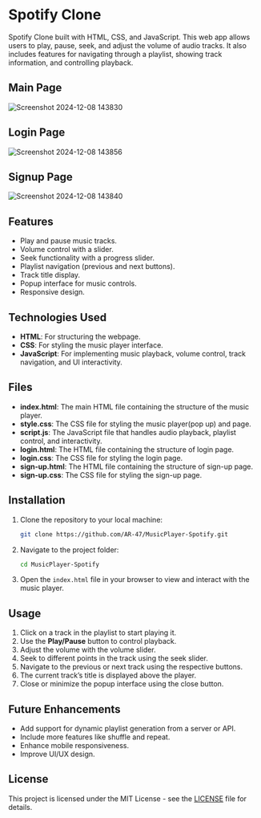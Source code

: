 # Spotify Clone

Spotify Clone built with HTML, CSS, and JavaScript. This web app allows users to play, pause, seek, and adjust the volume of audio tracks. It also includes features for navigating through a playlist, showing track information, and controlling playback.

## Main Page
![Screenshot 2024-12-08 143830](https://github.com/user-attachments/assets/bfa89522-d2a7-45cf-99b2-9831dc89bd92)
## Login Page
![Screenshot 2024-12-08 143856](https://github.com/user-attachments/assets/b7bf13bb-9b5c-4602-b4f1-743e3c98d998)

## Signup Page
![Screenshot 2024-12-08 143840](https://github.com/user-attachments/assets/21af9264-b436-47af-902c-1c7cab85ab75)





## Features
- Play and pause music tracks.
- Volume control with a slider.
- Seek functionality with a progress slider.
- Playlist navigation (previous and next buttons).
- Track title display.
- Popup interface for music controls.
- Responsive design.

## Technologies Used
- **HTML**: For structuring the webpage.
- **CSS**: For styling the music player interface.
- **JavaScript**: For implementing music playback, volume control, track navigation, and UI interactivity.

## Files
- **index.html**: The main HTML file containing the structure of the music player.
- **style.css**: The CSS file for styling the music player(pop up) and page.
- **script.js**: The JavaScript file that handles audio playback, playlist control, and interactivity.
- **login.html**: The HTML file containing the structure of login page.
- **login.css**: The CSS file for styling the login page.
- **sign-up.html**: The HTML file containing the structure of sign-up page.
- **sign-up.css**: The CSS file for styling the sign-up page.
    

## Installation

1. Clone the repository to your local machine:
    ```bash
    git clone https://github.com/AR-47/MusicPlayer-Spotify.git
    ```
   
2. Navigate to the project folder:
    ```bash
    cd MusicPlayer-Spotify
    ```

3. Open the `index.html` file in your browser to view and interact with the music player.

## Usage
1. Click on a track in the playlist to start playing it.
2. Use the **Play/Pause** button to control playback.
3. Adjust the volume with the volume slider.
4. Seek to different points in the track using the seek slider.
5. Navigate to the previous or next track using the respective buttons.
6. The current track’s title is displayed above the player.
7. Close or minimize the popup interface using the close button.

## Future Enhancements
- Add support for dynamic playlist generation from a server or API.
- Include more features like shuffle and repeat.
- Enhance mobile responsiveness.
- Improve UI/UX design.

## License
This project is licensed under the MIT License - see the [LICENSE](LICENSE) file for details.
